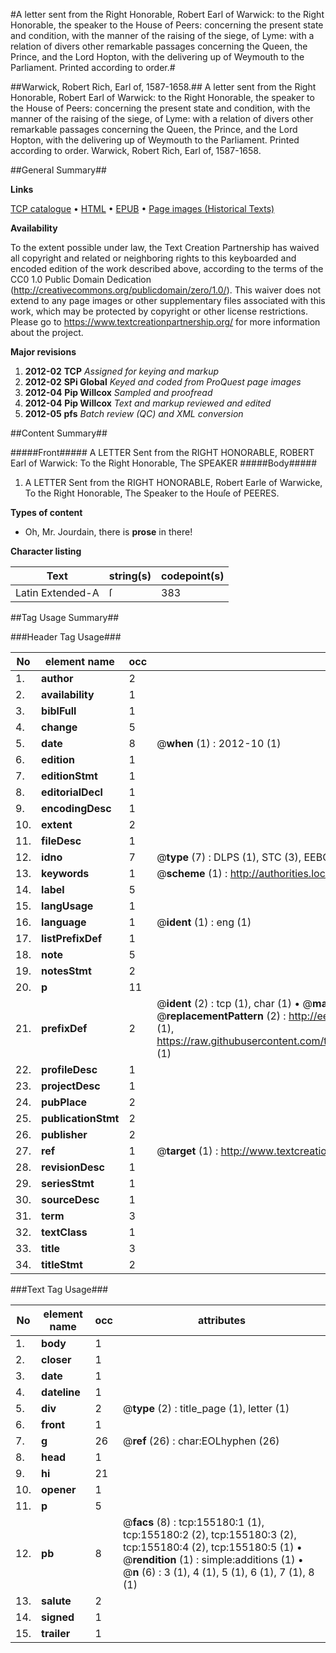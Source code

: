 #A letter sent from the Right Honorable, Robert Earl of Warwick: to the Right Honorable, the speaker to the House of Peers: concerning the present state and condition, with the manner of the raising of the siege, of Lyme: with a relation of divers other remarkable passages concerning the Queen, the Prince, and the Lord Hopton, with the delivering up of Weymouth to the Parliament. Printed according to order.#

##Warwick, Robert Rich, Earl of, 1587-1658.##
A letter sent from the Right Honorable, Robert Earl of Warwick: to the Right Honorable, the speaker to the House of Peers: concerning the present state and condition, with the manner of the raising of the siege, of Lyme: with a relation of divers other remarkable passages concerning the Queen, the Prince, and the Lord Hopton, with the delivering up of Weymouth to the Parliament. Printed according to order.
Warwick, Robert Rich, Earl of, 1587-1658.

##General Summary##

**Links**

[TCP catalogue](http://www.ota.ox.ac.uk/tcp/)  • 
[HTML](http://tei.it.ox.ac.uk/tcp/Texts-HTML/free/A96/A96050.html)  • 
[EPUB](http://tei.it.ox.ac.uk/tcp/Texts-EPUB/free/A96/A96050.epub) • 
[Page images (Historical Texts)](https://historicaltexts.jisc.ac.uk/eebo-99872059e)

**Availability**

To the extent possible under law, the Text Creation Partnership has waived all copyright and related or neighboring rights to this keyboarded and encoded edition of the work described above, according to the terms of the CC0 1.0 Public Domain Dedication (http://creativecommons.org/publicdomain/zero/1.0/). This waiver does not extend to any page images or other supplementary files associated with this work, which may be protected by copyright or other license restrictions. Please go to https://www.textcreationpartnership.org/ for more information about the project.

**Major revisions**

1. __2012-02__ __TCP__ *Assigned for keying and markup*
1. __2012-02__ __SPi Global__ *Keyed and coded from ProQuest page images*
1. __2012-04__ __Pip Willcox__ *Sampled and proofread*
1. __2012-04__ __Pip Willcox__ *Text and markup reviewed and edited*
1. __2012-05__ __pfs__ *Batch review (QC) and XML conversion*

##Content Summary##

#####Front#####
A LETTER Sent from the RIGHT HONORABLE, ROBERT Earl of Warwick: To the Right Honorable, The SPEAKER 
#####Body#####

1. A LETTER Sent from the RIGHT HONORABLE, Robert Earle of Warwicke, To the Right Honorable, The Speaker to the Houſe of PEERES.

**Types of content**

  * Oh, Mr. Jourdain, there is **prose** in there!

**Character listing**


|Text|string(s)|codepoint(s)|
|---|---|---|
|Latin Extended-A|ſ|383|

##Tag Usage Summary##

###Header Tag Usage###

|No|element name|occ|attributes|
|---|---|---|---|
|1.|__author__|2||
|2.|__availability__|1||
|3.|__biblFull__|1||
|4.|__change__|5||
|5.|__date__|8| @__when__ (1) : 2012-10 (1)|
|6.|__edition__|1||
|7.|__editionStmt__|1||
|8.|__editorialDecl__|1||
|9.|__encodingDesc__|1||
|10.|__extent__|2||
|11.|__fileDesc__|1||
|12.|__idno__|7| @__type__ (7) : DLPS (1), STC (3), EEBO-CITATION (1), PROQUEST (1), VID (1)|
|13.|__keywords__|1| @__scheme__ (1) : http://authorities.loc.gov/ (1)|
|14.|__label__|5||
|15.|__langUsage__|1||
|16.|__language__|1| @__ident__ (1) : eng (1)|
|17.|__listPrefixDef__|1||
|18.|__note__|5||
|19.|__notesStmt__|2||
|20.|__p__|11||
|21.|__prefixDef__|2| @__ident__ (2) : tcp (1), char (1)  •  @__matchPattern__ (2) : ([0-9\-]+):([0-9IVX]+) (1), (.+) (1)  •  @__replacementPattern__ (2) : http://eebo.chadwyck.com/downloadtiff?vid=$1&page=$2 (1), https://raw.githubusercontent.com/textcreationpartnership/Texts/master/tcpchars.xml#$1 (1)|
|22.|__profileDesc__|1||
|23.|__projectDesc__|1||
|24.|__pubPlace__|2||
|25.|__publicationStmt__|2||
|26.|__publisher__|2||
|27.|__ref__|1| @__target__ (1) : http://www.textcreationpartnership.org/docs/. (1)|
|28.|__revisionDesc__|1||
|29.|__seriesStmt__|1||
|30.|__sourceDesc__|1||
|31.|__term__|3||
|32.|__textClass__|1||
|33.|__title__|3||
|34.|__titleStmt__|2||


###Text Tag Usage###

|No|element name|occ|attributes|
|---|---|---|---|
|1.|__body__|1||
|2.|__closer__|1||
|3.|__date__|1||
|4.|__dateline__|1||
|5.|__div__|2| @__type__ (2) : title_page (1), letter (1)|
|6.|__front__|1||
|7.|__g__|26| @__ref__ (26) : char:EOLhyphen (26)|
|8.|__head__|1||
|9.|__hi__|21||
|10.|__opener__|1||
|11.|__p__|5||
|12.|__pb__|8| @__facs__ (8) : tcp:155180:1 (1), tcp:155180:2 (2), tcp:155180:3 (2), tcp:155180:4 (2), tcp:155180:5 (1)  •  @__rendition__ (1) : simple:additions (1)  •  @__n__ (6) : 3 (1), 4 (1), 5 (1), 6 (1), 7 (1), 8 (1)|
|13.|__salute__|2||
|14.|__signed__|1||
|15.|__trailer__|1||
